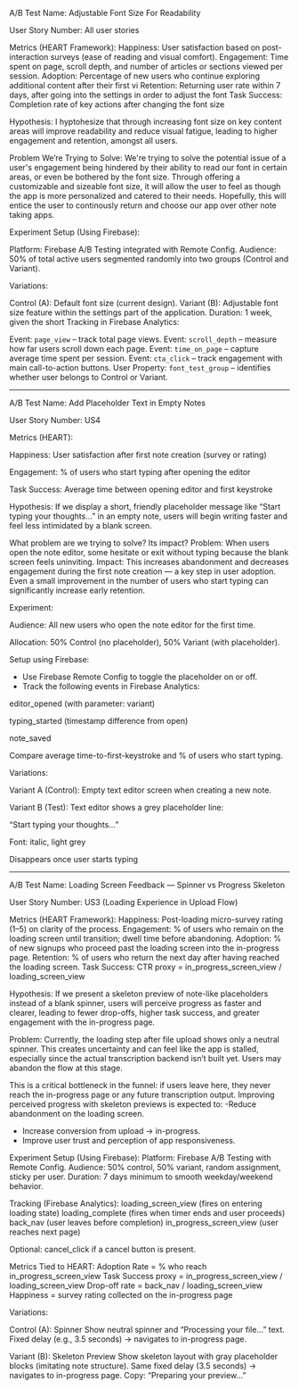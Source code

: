 A/B Test Name: Adjustable Font Size For Readability

User Story Number: All user stories 

Metrics (HEART Framework): 
Happiness: User satisfaction based on post-interaction surveys (ease of reading and visual comfort).
Engagement: Time spent on page, scroll depth, and number of articles or sections viewed per session.
Adoption: Percentage of new users who continue exploring additional content after their first vi
Retention: Returning user rate within 7 days, after going into the settings in order to adjust the font
Task Success: Completion rate of key actions after changing the font size

Hypothesis: I hyptohesize that through increasing font size on key content areas will improve readability and reduce visual fatigue, leading to higher engagement and retention, amongst all users.

Problem We’re Trying to Solve: We're trying to solve the potential issue of a user's engagement being hindered by their ability to read our font in certain areas, or even be bothered by the font size. Through offering a customizable and sizeable font size, it will allow the user to feel as though the app is more personalized and catered to their needs. Hopefully, this will entice the user to continously return and choose our app over other note taking apps.

Experiment Setup (Using Firebase):

Platform: Firebase A/B Testing integrated with Remote Config.
Audience: 50% of total active users segmented randomly into two groups (Control and Variant).

Variations:

Control (A): Default font size (current design).
Variant (B): Adjustable font size feature within the settings part of the application.
Duration: 1 week, given the short 
Tracking in Firebase Analytics:

Event: `page_view` – track total page views.
Event: `scroll_depth` – measure how far users scroll down each page.
Event: `time_on_page` – capture average time spent per session.
Event: `cta_click` – track engagement with main call-to-action buttons.
User Property: `font_test_group` – identifies whether user belongs to Control or Variant.


-----------------------

A/B Test Name: Add Placeholder Text in Empty Notes

User Story Number: US4

Metrics (HEART):

Happiness: User satisfaction after first note creation (survey or rating)

Engagement: % of users who start typing after opening the editor

Task Success: Average time between opening editor and first keystroke

Hypothesis:
If we display a short, friendly placeholder message like “Start typing your thoughts…” in an empty note, users will begin writing faster and feel less intimidated by a blank screen.

What problem are we trying to solve? Its impact?
Problem: When users open the note editor, some hesitate or exit without typing because the blank screen feels uninviting.
Impact: This increases abandonment and decreases engagement during the first note creation — a key step in user adoption. Even a small improvement in the number of users who start typing can significantly increase early retention.

Experiment:

Audience: All new users who open the note editor for the first time.

Allocation: 50% Control (no placeholder), 50% Variant (with placeholder).

Setup using Firebase:

- Use Firebase Remote Config to toggle the placeholder on or off.
- Track the following events in Firebase Analytics:

editor_opened (with parameter: variant)

typing_started (timestamp difference from open)

note_saved

Compare average time-to-first-keystroke and % of users who start typing.

Variations:

Variant A (Control): Empty text editor screen when creating a new note.

Variant B (Test): Text editor shows a grey placeholder line:

“Start typing your thoughts…”

Font: italic, light grey

Disappears once user starts typing

------------------------------------------------------

A/B Test Name: Loading Screen Feedback — Spinner vs Progress Skeleton

User Story Number: US3 (Loading Experience in Upload Flow)

Metrics (HEART Framework):
Happiness: Post-loading micro-survey rating (1–5) on clarity of the process.
Engagement: % of users who remain on the loading screen until transition; dwell time before abandoning.
Adoption: % of new signups who proceed past the loading screen into the in-progress page.
Retention: % of users who return the next day after having reached the loading screen.
Task Success: CTR proxy = in_progress_screen_view / loading_screen_view

Hypothesis:
If we present a skeleton preview of note-like placeholders instead of a blank spinner, users will perceive progress as faster and clearer, leading to fewer drop-offs, higher task success, and greater engagement with the in-progress page.

Problem: Currently, the loading step after file upload shows only a neutral spinner. This creates uncertainty and can feel like the app is stalled, especially since the actual transcription backend isn’t built yet. Users may abandon the flow at this stage.

This is a critical bottleneck in the funnel: if users leave here, they never reach the in-progress page or any future transcription output. Improving perceived progress with skeleton previews is expected to:
 -Reduce abandonment on the loading screen.
- Increase conversion from upload → in-progress.
- Improve user trust and perception of app responsiveness.

Experiment Setup (Using Firebase):
Platform: Firebase A/B Testing with Remote Config.
Audience: 50% control, 50% variant, random assignment, sticky per user.
Duration: 7 days minimum to smooth weekday/weekend behavior.

Tracking (Firebase Analytics):
loading_screen_view (fires on entering loading state)
loading_complete (fires when timer ends and user proceeds)
back_nav (user leaves before completion)
in_progress_screen_view (user reaches next page)

Optional: cancel_click if a cancel button is present.

Metrics Tied to HEART:
Adoption Rate = % who reach in_progress_screen_view
Task Success proxy = in_progress_screen_view / loading_screen_view
Drop-off rate = back_nav / loading_screen_view
Happiness = survey rating collected on the in-progress page

Variations:

Control (A): Spinner
Show neutral spinner and “Processing your file…” text.
Fixed delay (e.g., 3.5 seconds) → navigates to in-progress page.

Variant (B): Skeleton Preview
Show skeleton layout with gray placeholder blocks (imitating note structure).
Same fixed delay (3.5 seconds) → navigates to in-progress page.
Copy: “Preparing your preview…”


